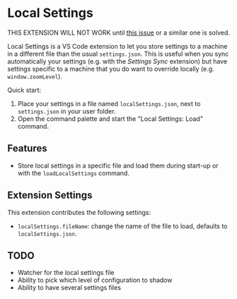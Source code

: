 Local Settings
==============

THIS EXTENSION WILL NOT WORK until
[this issue](https://github.com/Microsoft/vscode/issues/43226)
or a similar one is solved.

Local Settings is a VS Code extension to let you store settings to a machine in
a different file than the usual `settings.json`. This is useful when you sync
automatically your settings (e.g. with the *Settings Sync* extension) but have
settings specific to a machine that you do want to override locally (e.g.
`window.zoomLevel`).

Quick start:

1. Place your settings in a file named `localSettings.json`, next to
    `settings.json` in your user folder.
2. Open the command palette and start the "Local Settings: Load" command.



Features
--------

- Store local settings in a specific file and load them during start-up or with
    the `loadLocalSettings` command.



Extension Settings
------------------

This extension contributes the following settings:

- `localSettings.fileName`: change the name of the file to load, defaults to 
    `localSettings.json`.



TODO
----

- Watcher for the local settings file
- Ability to pick which level of configuration to shadow
- Ability to have several settings files

